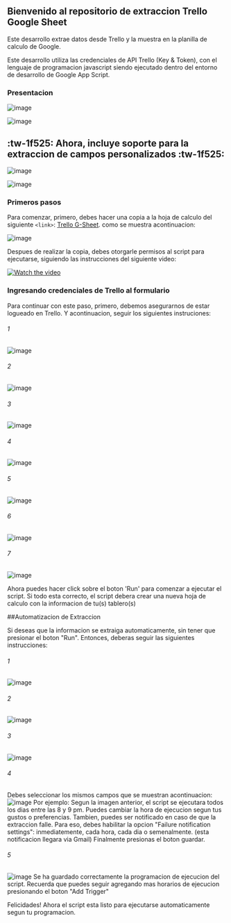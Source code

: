 ## Bienvenido al repositorio de extraccion Trello Google Sheet
Este desarrollo extrae datos desde Trello y la muestra en la planilla de calculo de Google.

Este desarrollo utiliza las credenciales de API Trello (Key & Token), con el lenguaje de programacion javascript siendo ejecutado dentro del entorno de desarrollo de Google App Script.

### Presentacion
![image](https://drive.google.com/uc?export=view&id=1mZ5F0DSyKYn3CSNraCJgFnFaMn2Obkad)

![image](https://drive.google.com/uc?export=view&id=1BGVQff2jyvPCHqxTBbG9THcnBCT5vHHK)

## :tw-1f525:  Ahora, incluye soporte para la extraccion de campos personalizados :tw-1f525: 
![image](https://drive.google.com/uc?export=view&id=1bnTCGOdz2z7DOJJYgGKqTAgesaeJiep0)

![image](https://drive.google.com/uc?export=view&id=1Z9eVsrnj1GcYsFG7A1LPQYJfT_eb_WOk)


### Primeros pasos
Para comenzar, primero, debes hacer una copia a la hoja de calculo del siguiente `<link>`: [Trello G-Sheet]( https://docs.google.com/spreadsheets/d/1o-nKx_6y-E0C9cCkjcaz4D7OjH0u3vd7qbsrkDOtb9s/edit?usp=sharing).  como se muestra acontinuacion:

![image](https://drive.google.com/uc?export=view&id=1wza2e27ueTe4vb002iAJEQeTzpo5RG7P)

Despues de realizar la copia, debes otorgarle permisos al script para ejecutarse, siguiendo las instrucciones del siguiente video:

[![Watch the video](https://drive.google.com/uc?export=view&id=17br46Mh5t74vHkpNhBjq_z7PkAznZNag)](https://drive.google.com/file/d/1kVLpnNUcOzXMxdfE90zXgCBfNxIUKby-/preview)

### Ingresando credenciales de Trello al formulario

Para continuar con este paso, primero, debemos asegurarnos de estar logueado en Trello. Y acontinuacion, seguir los siguientes instruciones:
###### 1
![image](https://drive.google.com/uc?export=view&id=1pvF8Nr3vvtwKZMDYRf2hpvX2Q6bMWe4P)
###### 2
![image](https://drive.google.com/uc?export=view&id=1ovzEDxABnEpzu1eJPduVE5Sd7IuPt8Vn)
###### 3
![image](https://drive.google.com/uc?export=view&id=1sHC7-PuOMsCeVD-gcmoNKrhzC3PX7_XZ)
###### 4
![image](https://drive.google.com/uc?export=view&id=1DgQc6BCdUaogBIPfn3nC8Unz7-2P89cd)
###### 5
![image](https://drive.google.com/uc?export=view&id=1JeTF3AIRTHcvYuLh4_QpwCe0WQhEgUjR)
###### 6
![image](https://drive.google.com/uc?export=view&id=17-QQt6gIi5Qc1hf7jGgn0Ai1UkibFjlv)
###### 7
![image](https://drive.google.com/uc?export=view&id=1SPkbt7agMo9nk0fsyOlXnTs1NL82XXyO)

Ahora puedes hacer click sobre el boton 'Run' para comenzar a ejecutar el script. 
Si todo esta correcto, el script debera crear una nueva hoja de calculo con la informacion  de tu(s) tablero(s)

##Automatizacion de Extraccion

Si deseas que la informacion se extraiga automaticamente, sin tener que presionar el boton "Run". Entonces, deberas seguir las siguientes instrucciones:

###### 1
![image](https://drive.google.com/uc?export=view&id=14SktOWvl_RnSBTUvJXCheunr8a0nDSMB)
###### 2
![image](https://drive.google.com/uc?export=view&id=113URZqCsmawD179meBQiGXws6d_g2goh)
###### 3
![image](https://drive.google.com/uc?export=view&id=1MsQ1KiKOqP8qRe9ZzfR8U3B60g_JFJKg)
###### 4
Debes seleccionar los mismos campos que se muestran acontinuacion:
![image](https://drive.google.com/uc?export=view&id=1_dA9PKIPBm_cHaDpUew1d-uFhKiKSPe2)
Por ejemplo: Segun la imagen anterior, el script se ejecutara todos los dias entre las 8 y 9 pm. Puedes cambiar la hora de ejecucion segun tus gustos o preferencias.
Tambien, puedes ser notificado en caso de que la extraccion falle. Para eso, debes habilitar la opcion "Failure notification settings": inmediatemente, cada hora, cada dia o semenalmente. (esta notificacion llegara via Gmail)
Finalmente presionas el boton guardar.
###### 5
![image](https://drive.google.com/uc?export=view&id=1g6J-6Eyeg_Mytrn-oe659luLXe6PLTBl)
Se ha guardado correctamente la programacion de ejecucion del script. Recuerda que puedes seguir agregando mas horarios de ejecucion presionando el boton "Add Trigger"


Felicidades! Ahora el script esta listo para ejecutarse automaticamente segun tu programacion. 



